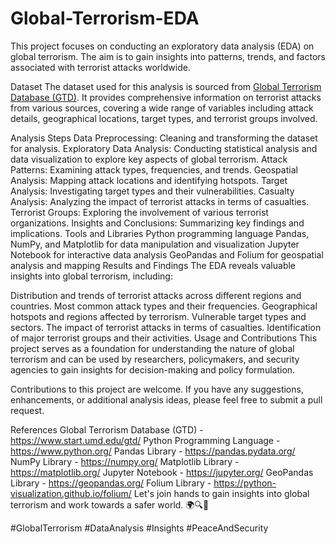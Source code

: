 # Global-Terrorism-EDA
This project focuses on conducting an exploratory data analysis (EDA) on global terrorism. The aim is to gain insights into patterns, trends, and factors associated with terrorist attacks worldwide.

Dataset
The dataset used for this analysis is sourced from [Global Terrorism Database (GTD)](https://drive.google.com/file/d/1luTU7xBvI7QAGPbQMxEHcgKUi9d6UeP_/view). It provides comprehensive information on terrorist attacks from various sources, covering a wide range of variables including attack details, geographical locations, target types, and terrorist groups involved.

Analysis Steps
Data Preprocessing: Cleaning and transforming the dataset for analysis.
Exploratory Data Analysis: Conducting statistical analysis and data visualization to explore key aspects of global terrorism.
Attack Patterns: Examining attack types, frequencies, and trends.
Geospatial Analysis: Mapping attack locations and identifying hotspots.
Target Analysis: Investigating target types and their vulnerabilities.
Casualty Analysis: Analyzing the impact of terrorist attacks in terms of casualties.
Terrorist Groups: Exploring the involvement of various terrorist organizations.
Insights and Conclusions: Summarizing key findings and implications.
Tools and Libraries
Python programming language
Pandas, NumPy, and Matplotlib for data manipulation and visualization
Jupyter Notebook for interactive data analysis
GeoPandas and Folium for geospatial analysis and mapping
Results and Findings
The EDA reveals valuable insights into global terrorism, including:

Distribution and trends of terrorist attacks across different regions and countries.
Most common attack types and their frequencies.
Geographical hotspots and regions affected by terrorism.
Vulnerable target types and sectors.
The impact of terrorist attacks in terms of casualties.
Identification of major terrorist groups and their activities.
Usage and Contributions
This project serves as a foundation for understanding the nature of global terrorism and can be used by researchers, policymakers, and security agencies to gain insights for decision-making and policy formulation.

Contributions to this project are welcome. If you have any suggestions, enhancements, or additional analysis ideas, please feel free to submit a pull request.

References
Global Terrorism Database (GTD) - https://www.start.umd.edu/gtd/
Python Programming Language - https://www.python.org/
Pandas Library - https://pandas.pydata.org/
NumPy Library - https://numpy.org/
Matplotlib Library - https://matplotlib.org/
Jupyter Notebook - https://jupyter.org/
GeoPandas Library - https://geopandas.org/
Folium Library - https://python-visualization.github.io/folium/
Let's join hands to gain insights into global terrorism and work towards a safer world. 🌍🔍💪

#GlobalTerrorism #DataAnalysis #Insights #PeaceAndSecurity
